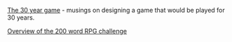 ---
---

[The 30 year game](http://www.stfj.net/The30YearGame/) - musings on designing a game that would be played for 30 years.

[Overview of the 200 word RPG challenge](https://mkremins.github.io/blog/highlights-200-word-rpg)